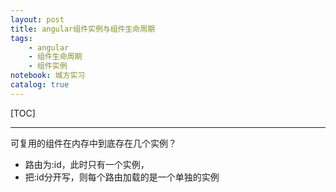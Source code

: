 ```yaml
---
layout: post
title: angular组件实例与组件生命周期
tags: 
    - angular
    - 组件生命周期
    - 组件实例
notebook: 城方实习
catalog: true
---
```


[TOC]

---
可复用的组件在内存中到底存在几个实例？
- 路由为:id，此时只有一个实例，
- 把:id分开写，则每个路由加载的是一个单独的实例